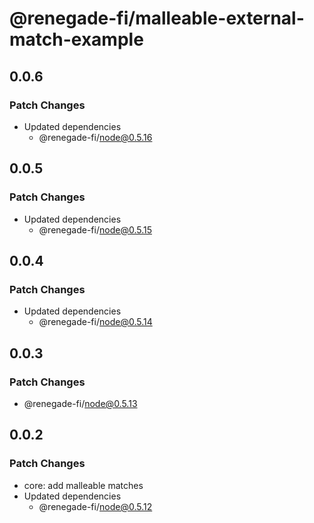 # @renegade-fi/malleable-external-match-example

## 0.0.6

### Patch Changes

- Updated dependencies
  - @renegade-fi/node@0.5.16

## 0.0.5

### Patch Changes

- Updated dependencies
  - @renegade-fi/node@0.5.15

## 0.0.4

### Patch Changes

- Updated dependencies
  - @renegade-fi/node@0.5.14

## 0.0.3

### Patch Changes

- @renegade-fi/node@0.5.13

## 0.0.2

### Patch Changes

- core: add malleable matches
- Updated dependencies
  - @renegade-fi/node@0.5.12
